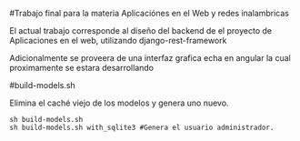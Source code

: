 #Trabajo final para la materia Aplicaciónes en el Web y redes inalambricas


El actual trabajo corresponde al diseño del backend de el proyecto de Aplicaciones en el web, utilizando django-rest-framework

Adicionalmente se proveera de una interfaz grafica echa en angular la cual proximamente
se estara desarrollando

#build-models.sh

Elimina el caché viejo de los modelos y genera uno nuevo.
```Shell
sh build-models.sh
sh build-models.sh with_sqlite3 #Genera el usuario administrador.
```
